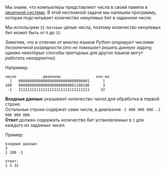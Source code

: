 <!-- #Сумма Бит в Числе -->
Мы знаем, что компьютеры представляют числа в своей памяти в
[двоичной системе](https://ru.wikipedia.org/wiki/%D0%94%D0%B2%D0%BE%D0%B8%D1%87%D0%BD%D0%B0%D1%8F_%D1%81%D0%B8%D1%81%D1%82%D0%B5%D0%BC%D0%B0_%D1%81%D1%87%D0%B8%D1%81%D0%BB%D0%B5%D0%BD%D0%B8%D1%8F).
В этой несложной задаче мы напишем программу, которая подсчитывает количество ненулевых бит в заданном числе.

Мы используем `32-битовые` целые числа, поэтому количество ненулевых бит может быть от `0` до `32`.

_Заметим, что в отличие от многих языков Python оперирует числами бесконечной разрядности
(это не помешает решить данную задачу, однако некоторые способы пригодные для других языков могут работать некорректно)._

Например:

    число            двоичное                кол-во
      1   00000000000000000000000000000001      1
    100   00000000000000000000000001100100      3
     -1   11111111111111111111111111111111     32

**Входные данные** указывают количество чисел для обработки в первой строке.  
Остальные строки содержат сами числа, в диапазоне `-2 000 000 000` .. `2 000 000 000`.  
**Ответ** должен содержать количество бит установленных в `1` для каждого из заданных чисел.

Пример:

    входные данные:
    3
    1 100 -1
    
    ответ:
    1 3 32
